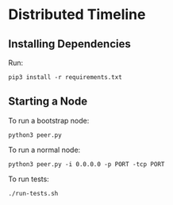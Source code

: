 # Distributed Timeline

## Installing Dependencies
Run:
```
pip3 install -r requirements.txt
```

## Starting a Node

To run a bootstrap node:
```
python3 peer.py
```

To run a normal node:
```
python3 peer.py -i 0.0.0.0 -p PORT -tcp PORT
```

To run tests:
```
./run-tests.sh
```